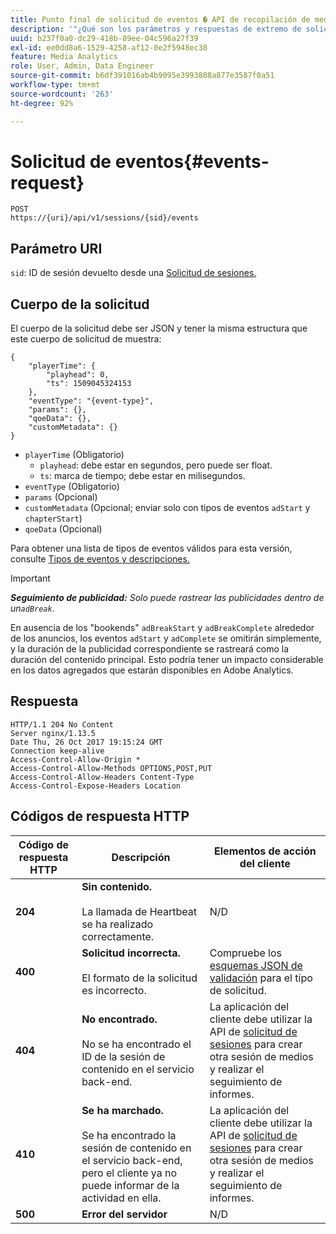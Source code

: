 ```yaml
---
title: Punto final de solicitud de eventos � API de recopilación de medios de transmisión
description: '"¿Qué son los parámetros y respuestas de extremo de solicitud de eventos de API de recopilación de medios?"'
uuid: b237f0a0-dc29-418b-89ee-04c596a27f39
exl-id: ee0dd8a6-1529-4258-af12-0e2f5948ec38
feature: Media Analytics
role: User, Admin, Data Engineer
source-git-commit: b6df391016ab4b9095e3993808a877e3587f0a51
workflow-type: tm+mt
source-wordcount: '263'
ht-degree: 92%

---
```


# Solicitud de eventos{#events-request}

```
POST 
https://{uri}/api/v1/sessions/{sid}/events 
```

## Parámetro URI

`sid`: ID de sesión devuelto desde una [Solicitud de sesiones.](/help/media-collection-api/mc-api-ref/mc-api-sessions-req.md)

## Cuerpo de la solicitud

El cuerpo de la solicitud debe ser JSON y tener la misma estructura que este cuerpo de solicitud de muestra:

```
{ 
    "playerTime": { 
        "playhead": 0, 
        "ts": 1509045324153 
    }, 
    "eventType": "{event-type}", 
    "params": {}, 
    "qoeData": {}, 
    "customMetadata": {} 
}
```

* `playerTime` (Obligatorio)
   * `playhead`: debe estar en segundos, pero puede ser float.
   * `ts`: marca de tiempo; debe estar en milisegundos.
* `eventType` (Obligatorio)
* `params` (Opcional)
* `customMetadata` (Opcional; enviar solo con tipos de eventos `adStart` y `chapterStart`)
* `qoeData` (Opcional)

Para obtener una lista de tipos de eventos válidos para esta versión, consulte [Tipos de eventos y descripciones.](/help/media-collection-api/mc-api-ref/mc-api-event-types.md)

>[!IMPORTANT]
>
>***Seguimiento de publicidad:** Solo puede rastrear las publicidades dentro de un`adBreak`*.
>
>En ausencia de los &quot;bookends&quot; `adBreakStart` y `adBreakComplete` alrededor de los anuncios, los eventos `adStart` y `adComplete` se omitirán simplemente, y la duración de la publicidad correspondiente se rastreará como la duración del contenido principal. Esto podría tener un impacto considerable en los datos agregados que estarán disponibles en Adobe Analytics.

## Respuesta

```
HTTP/1.1 204 No Content 
Server nginx/1.13.5 
Date Thu, 26 Oct 2017 19:15:24 GMT 
Connection keep-alive 
Access-Control-Allow-Origin * 
Access-Control-Allow-Methods OPTIONS,POST,PUT 
Access-Control-Allow-Headers Content-Type 
Access-Control-Expose-Headers Location
```

## Códigos de respuesta HTTP

| Código de respuesta HTTP | Descripción | Elementos de acción del cliente |
|---|---|---|
| **204** | **Sin contenido.** <br/><br/>La llamada de Heartbeat se ha realizado correctamente. | N/D |
| **400** | **Solicitud incorrecta.** <br/><br/>El formato de la solicitud es incorrecto. | Compruebe los [esquemas JSON de validación](/help/media-collection-api/mc-api-ref/mc-api-json-validation.md) para el tipo de solicitud. |
| **404** | **No encontrado.** <br/><br/>No se ha encontrado el ID de la sesión de contenido en el servicio back-end. | La aplicación del cliente debe utilizar la API de [solicitud de sesiones](/help/media-collection-api/mc-api-ref/mc-api-sessions-req.md) para crear otra sesión de medios y realizar el seguimiento de informes. |
| **410** | **Se ha marchado.** <br/><br/>Se ha encontrado la sesión de contenido en el servicio back-end, pero el cliente ya no puede informar de la actividad en ella. | La aplicación del cliente debe utilizar la API de [solicitud de sesiones](/help/media-collection-api/mc-api-ref/mc-api-sessions-req.md) para crear otra sesión de medios y realizar el seguimiento de informes. |
| **500** | **Error del servidor** | N/D |
